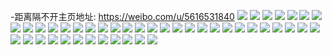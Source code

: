 -距离隔不开主页地址: https://weibo.com/u/5616531840 
![](https://wx4.sinaimg.cn/mw2000/00686ovely1h98c8l7ng7j31o0280hdu.jpg) 
![](https://wx4.sinaimg.cn/mw2000/00686ovely1h8xh5mc5hej30u0140463.jpg) 
![](https://wx4.sinaimg.cn/mw2000/00686ovely1h8sqimfzdkj30zo256tmp.jpg) 
![](https://wx4.sinaimg.cn/mw2000/00686ovely1h8nin0jw23j31o0280hdu.jpg) 
![](https://wx4.sinaimg.cn/mw2000/00686ovely1h88fvbk65yj30u0141gz1.jpg) 
![](https://wx4.sinaimg.cn/mw2000/00686ovely1h88fv5twclj33402c01l1.jpg) 
![](https://wx4.sinaimg.cn/mw2000/00686ovely1h88fv3bi84j31o0280kjl.jpg) 
![](https://wx4.sinaimg.cn/mw2000/00686ovely1h7saf84q8dj31gu1gutuv.jpg) 
![](https://wx4.sinaimg.cn/mw2000/00686ovely1h72a4bja0zj32c0340npf.jpg) 
![](https://wx4.sinaimg.cn/mw2000/00686ovely1h7031urqwzj313u0tugna.jpg) 
![](https://wx4.sinaimg.cn/mw2000/00686ovely1h61rk8civbj33402c07wh.jpg) 
![](https://wx4.sinaimg.cn/mw2000/00686ovely1h60szxdom2j30tu13udoh.jpg) 
![](https://wx4.sinaimg.cn/mw2000/00686ovely1h60sw9fdpkj31hc0u0abl.jpg) 
![](https://wx4.sinaimg.cn/mw2000/00686ovely1h5yxh4aw3bj30qo0qotgn.jpg) 
![](https://wx4.sinaimg.cn/mw2000/00686ovely1h5p0ka9vlbj31he0u047i.jpg) 
![](https://wx4.sinaimg.cn/mw2000/00686ovely1h5lcf5eigoj32c02c07wi.jpg) 
![](https://wx4.sinaimg.cn/mw2000/00686ovely1h3ypayoypzj318t2nlqv5.jpg) 
![](https://wx4.sinaimg.cn/mw2000/00686ovely1h3pbvysarsj33402c0kjm.jpg) 
![](https://wx4.sinaimg.cn/mw2000/00686ovely1h3fqdjwsc8j31400u0aja.jpg) 
![](https://wx4.sinaimg.cn/mw2000/00686ovely1h2wiiju7m8j31ek0sfk4d.jpg) 
![](https://wx4.sinaimg.cn/mw2000/00686ovely1h1exrl1gu0j313u0tuqq0.jpg) 
![](https://wx4.sinaimg.cn/mw2000/00686ovely1h1drfpkz3zj31o0280x6q.jpg) 
![](https://wx4.sinaimg.cn/mw2000/00686ovely1h16riyosxuj32bw33vhdu.jpg) 
![](https://wx4.sinaimg.cn/mw2000/00686ovely1h0wr1bl0q8j333z2bzqv7.jpg) 
![](https://wx4.sinaimg.cn/mw2000/00686ovely1h0vehxq8rbj30zn1ggn83.jpg) 
![](https://wx4.sinaimg.cn/mw2000/00686ovely1h0v4m9m4yej30zo2567ez.jpg) 
![](https://wx4.sinaimg.cn/mw2000/00686ovely1h0r0j1njdzj31o026a7wi.jpg) 
![](https://wx4.sinaimg.cn/mw2000/00686ovely1h0nmz1e4kaj32560zo7wh.jpg) 
![](https://wx4.sinaimg.cn/mw2000/00686ovely1h0nmts6dtrj32560zob29.jpg) 
![](https://wx4.sinaimg.cn/mw2000/00686ovely1h0iz2xvhm3j32dc1s0kjm.jpg) 
![](https://wx4.sinaimg.cn/mw2000/00686ovely1h0hu7zrvlcj31o02801kx.jpg) 
![](https://wx4.sinaimg.cn/mw2000/00686ovely1h0aupbb90gj32560zody6.jpg) 
![](https://wx4.sinaimg.cn/mw2000/00686ovely1h068pmk95hj30zo256kio.jpg) 
![](https://wx4.sinaimg.cn/mw2000/00686ovely1gzsfneba8vj31uo1uonkp.jpg) 
![](https://wx4.sinaimg.cn/mw2000/00686ovely1gzm08dll46j313u0tun8d.jpg) 
![](https://wx4.sinaimg.cn/mw2000/00686ovely1gzm0akjgjtj30zo256qje.jpg) 
![](https://wx4.sinaimg.cn/mw2000/00686ovely1gys39t1vf0j30u0140qc9.jpg) 
![](https://wx4.sinaimg.cn/mw2000/00686ovely1gyoxu523ikj31lr26ohdt.jpg) 
![](https://wx4.sinaimg.cn/mw2000/00686ovely1gxbe20rx7bj31o01pmhdt.jpg) 
![](https://wx4.sinaimg.cn/mw2000/00686ovely1gxbe21eqygj30zk1774bt.jpg) 
![](https://wx4.sinaimg.cn/mw2000/00686ovely1gxbe1zvhh4j31o01sdnpd.jpg) 
![](https://wx4.sinaimg.cn/mw2000/00686ovely1gwoz3bzjeij31gc1397pm.jpg) 
![](https://wx4.sinaimg.cn/mw2000/00686ovely1gwc6ifynfaj31nz27ynif.jpg) 
![](https://wx4.sinaimg.cn/mw2000/00686ovely1gw6fj1h9ufj31400u0jup.jpg) 
